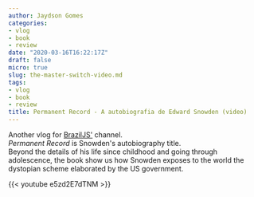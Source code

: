 ```yaml
---
author: Jaydson Gomes
categories:
- vlog
- book
- review
date: "2020-03-16T16:22:17Z"
draft: false
micro: true
slug: the-master-switch-video.md
tags:
- vlog
- book
- review
title: Permanent Record - A autobiografia de Edward Snowden (video)
---
```

Another vlog for [BrazilJS'](https://www.youtube.com/user/BrazilJS) channel.  
_Permanent Record_ is Snowden's autobiography title.  
Beyond the details of his life since childhood and going through adolescence, the book show us how Snowden exposes to the world the dystopian scheme elaborated by the US government.  

{{< youtube e5zd2E7dTNM >}}
